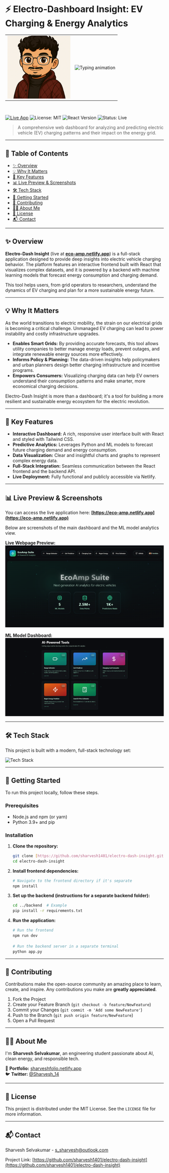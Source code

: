 # ⚡ Electro-Dashboard Insight: EV Charging & Energy Analytics

<table>
  <tr>
    <td>
      <img src="https://raw.githubusercontent.com/sharvesh1401/sharvesh1401/main/profile%20image.png" alt="Sharvesh Selvakumar" width="200"/>
    </td>
    <td>
      <img src="https://readme-typing-svg.demolab.com?font=Roboto&size=28&pause=1000&color=7B3FE4&width=435&lines=EV+Energy+Analytics;React+%2B+Python+Dashboard;Built+by+Sharvesh+Selvakumar" alt="Typing animation"/>
    </td>
  </tr>
</table>

<br/>

[![Live App](https://img.shields.io/badge/Live%20App-eco--amp.netlify.app-2B7656?style=flat-square&logo=netlify&logoColor=white)](https://eco-amp.netlify.app)
![License: MIT](https://img.shields.io/badge/License-MIT-blue.svg)
![React Version](https://img.shields.io/badge/React-18.2-%2361DAFB?logo=react&logoColor=white)
![Status: Live](https://img.shields.io/badge/Status-Live-brightgreen)

> A comprehensive web dashboard for analyzing and predicting electric vehicle (EV) charging patterns and their impact on the energy grid.

---

## 📖 Table of Contents

- [✨ Overview](#-overview)
- [💡 Why It Matters](#-why-it-matters)
- [🎯 Key Features](#-key-features)
- [📊 Live Preview & Screenshots](#-live-preview--screenshots)
- [🛠️ Tech Stack](#️-tech-stack)
- [🚀 Getting Started](#-getting-started)
- [🤝 Contributing](#-contributing)
- [🙋‍♂️ About Me](#️-about-me)
- [📄 License](#-license)
- [📬 Contact](#-contact)

---

## ✨ Overview

**Electro-Dash Insight** (live at **[eco-amp.netlify.app](https://eco-amp.netlify.app)**) is a full-stack application designed to provide deep insights into electric vehicle charging behavior. The platform features an interactive frontend built with React that visualizes complex datasets, and it is powered by a backend with machine learning models that forecast energy consumption and charging demand.

This tool helps users, from grid operators to researchers, understand the dynamics of EV charging and plan for a more sustainable energy future.

---

## 💡 Why It Matters

As the world transitions to electric mobility, the strain on our electrical grids is becoming a critical challenge. Unmanaged EV charging can lead to power instability and costly infrastructure upgrades.

-   **Enables Smart Grids:** By providing accurate forecasts, this tool allows utility companies to better manage energy loads, prevent outages, and integrate renewable energy sources more effectively.
-   **Informs Policy & Planning:** The data-driven insights help policymakers and urban planners design better charging infrastructure and incentive programs.
-   **Empowers Consumers:** Visualizing charging data can help EV owners understand their consumption patterns and make smarter, more economical charging decisions.

Electro-Dash Insight is more than a dashboard; it's a tool for building a more resilient and sustainable energy ecosystem for the electric revolution.

---

## 🎯 Key Features

- **Interactive Dashboard:** A rich, responsive user interface built with React and styled with Tailwind CSS.
- **Predictive Analytics:** Leverages Python and ML models to forecast future charging demand and energy consumption.
- **Data Visualization:** Clear and insightful charts and graphs to represent complex energy data.
- **Full-Stack Integration:** Seamless communication between the React frontend and the backend API.
- **Live Deployment:** Fully functional and publicly accessible via Netlify.

---

## 📊 Live Preview & Screenshots

You can access the live application here: **[https://eco-amp.netlify.app](https://eco-amp.netlify.app)**

Below are screenshots of the main dashboard and the ML model analytics view.

**Live Webpage Preview:**
![Live Webpage Preview](https://raw.githubusercontent.com/sharvesh1401/electro-dash-insight/main/Live%20webpage%20preview.png)

**ML Model Dashboard:**
![ML Model Dashboard](https://raw.githubusercontent.com/sharvesh1401/electro-dash-insight/main/ML%20Model%20Dash.png)

---

## 🛠️ Tech Stack

This project is built with a modern, full-stack technology set:

![Tech Stack](https://skillicons.dev/icons?i=react,vite,tailwind,typescript,python,git,netlify&theme=light)

---

## 🚀 Getting Started

To run this project locally, follow these steps.

### Prerequisites

-   Node.js and npm (or yarn)
-   Python 3.9+ and pip

### Installation

1.  **Clone the repository:**
    ```bash
    git clone [https://github.com/sharvesh1401/electro-dash-insight.git](https://github.com/sharvesh1401/electro-dash-insight.git)
    cd electro-dash-insight
    ```

2.  **Install frontend dependencies:**
    ```bash
    # Navigate to the frontend directory if it's separate
    npm install
    ```

3.  **Set up the backend (instructions for a separate backend folder):**
    ```bash
    cd ../backend  # Example
    pip install -r requirements.txt
    ```

4.  **Run the application:**
    ```bash
    # Run the frontend
    npm run dev

    # Run the backend server in a separate terminal
    python app.py
    ```

---

## 🤝 Contributing

Contributions make the open-source community an amazing place to learn, create, and inspire. Any contributions you make are **greatly appreciated**.

1.  Fork the Project
2.  Create your Feature Branch (`git checkout -b feature/NewFeature`)
3.  Commit your Changes (`git commit -m 'Add some NewFeature'`)
4.  Push to the Branch (`git push origin feature/NewFeature`)
5.  Open a Pull Request

---

## 🙋‍♂️ About Me

I'm **Sharvesh Selvakumar**, an engineering student passionate about AI, clean energy, and responsible tech.

🔗 **Portfolio:** [sharveshfolio.netlify.app](https://sharveshfolio.netlify.app)  
🐦 **Twitter:** [@Sharvesh_14](https://x.com/Sharvesh_14)

---

## 📄 License

This project is distributed under the MIT License. See the `LICENSE` file for more information.

---

## 📬 Contact

Sharvesh Selvakumar - s_sharvesh@outlook.com

Project Link: [https://github.com/sharvesh1401/electro-dash-insight](https://github.com/sharvesh1401/electro-dash-insight)

